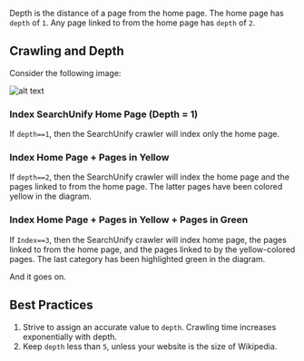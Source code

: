 Depth is the distance of a page from the home page. The home page has ```depth``` of ```1```. Any page linked to from the home page has ```depth``` of ```2```.

## Crawling and Depth
Consider the following image:

![alt text](https://i.ibb.co/G2tSJ3W/depth.png)

### Index SearchUnify Home Page (Depth = 1)
If ```depth==1```, then the SearchUnify crawler will index only the home page.
### Index  Home Page + Pages in Yellow 
If ```depth==2```, then the SearchUnify crawler will index the home page and the pages linked to from the home page. The latter pages have been colored yellow in the diagram.
### Index  Home Page + Pages in Yellow +  Pages in Green
If ```Index==3```, then the SearchUnify crawler will index home page, the pages linked to from the home page, and the pages linked to by the yellow-colored pages. The last category has been highlighted green in the diagram.

And it goes on.

## Best Practices

1. Strive to assign an accurate value to ```depth```. Crawling time increases exponentially with depth.
2. Keep ```depth``` less than ```5```, unless your website is the size of Wikipedia.
